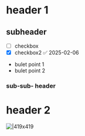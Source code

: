 ```table-of-contents
```
# header 1
## subheader
- [ ] checkbox
- [x] checkbox2 ✅ 2025-02-06 
- bulet point 1
- bulet point 2
### sub-sub- header


# header 2
![|419x419](https://i.imgur.com/ljlcftu.png)
